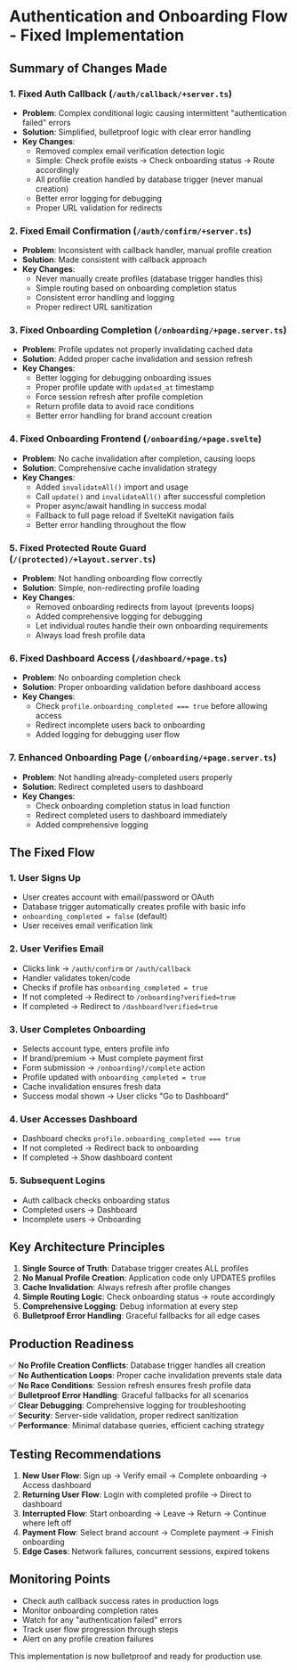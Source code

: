 # Authentication and Onboarding Flow - Fixed Implementation

## Summary of Changes Made

### 1. **Fixed Auth Callback (`/auth/callback/+server.ts`)**
- **Problem**: Complex conditional logic causing intermittent "authentication failed" errors
- **Solution**: Simplified, bulletproof logic with clear error handling
- **Key Changes**:
  - Removed complex email verification detection logic
  - Simple: Check profile exists → Check onboarding status → Route accordingly  
  - All profile creation handled by database trigger (never manual creation)
  - Better error logging for debugging
  - Proper URL validation for redirects

### 2. **Fixed Email Confirmation (`/auth/confirm/+server.ts`)**
- **Problem**: Inconsistent with callback handler, manual profile creation
- **Solution**: Made consistent with callback approach
- **Key Changes**:
  - Never manually create profiles (database trigger handles this)
  - Simple routing based on onboarding completion status
  - Consistent error handling and logging
  - Proper redirect URL sanitization

### 3. **Fixed Onboarding Completion (`/onboarding/+page.server.ts`)**
- **Problem**: Profile updates not properly invalidating cached data
- **Solution**: Added proper cache invalidation and session refresh
- **Key Changes**:
  - Better logging for debugging onboarding issues
  - Proper profile update with `updated_at` timestamp
  - Force session refresh after profile completion
  - Return profile data to avoid race conditions
  - Better error handling for brand account creation

### 4. **Fixed Onboarding Frontend (`/onboarding/+page.svelte`)**
- **Problem**: No cache invalidation after completion, causing loops
- **Solution**: Comprehensive cache invalidation strategy
- **Key Changes**:
  - Added `invalidateAll()` import and usage
  - Call `update()` and `invalidateAll()` after successful completion
  - Proper async/await handling in success modal
  - Fallback to full page reload if SvelteKit navigation fails
  - Better error handling throughout the flow

### 5. **Fixed Protected Route Guard (`/(protected)/+layout.server.ts`)**
- **Problem**: Not handling onboarding flow correctly
- **Solution**: Simple, non-redirecting profile loading
- **Key Changes**:
  - Removed onboarding redirects from layout (prevents loops)
  - Added comprehensive logging for debugging
  - Let individual routes handle their own onboarding requirements
  - Always load fresh profile data

### 6. **Fixed Dashboard Access (`/dashboard/+page.ts`)**
- **Problem**: No onboarding completion check
- **Solution**: Proper onboarding validation before dashboard access
- **Key Changes**:
  - Check `profile.onboarding_completed === true` before allowing access
  - Redirect incomplete users back to onboarding
  - Added logging for debugging user flow

### 7. **Enhanced Onboarding Page (`/onboarding/+page.server.ts`)**
- **Problem**: Not handling already-completed users properly
- **Solution**: Redirect completed users to dashboard
- **Key Changes**:
  - Check onboarding completion status in load function
  - Redirect completed users to dashboard immediately
  - Added comprehensive logging

## The Fixed Flow

### 1. **User Signs Up**
- User creates account with email/password or OAuth
- Database trigger automatically creates profile with basic info
- `onboarding_completed = false` (default)
- User receives email verification link

### 2. **User Verifies Email**
- Clicks link → `/auth/confirm` or `/auth/callback`
- Handler validates token/code
- Checks if profile has `onboarding_completed = true`
- If not completed → Redirect to `/onboarding?verified=true`
- If completed → Redirect to `/dashboard?verified=true`

### 3. **User Completes Onboarding**
- Selects account type, enters profile info
- If brand/premium → Must complete payment first
- Form submission → `/onboarding?/complete` action
- Profile updated with `onboarding_completed = true`
- Cache invalidation ensures fresh data
- Success modal shown → User clicks "Go to Dashboard"

### 4. **User Accesses Dashboard**
- Dashboard checks `profile.onboarding_completed === true`
- If not completed → Redirect back to onboarding
- If completed → Show dashboard content

### 5. **Subsequent Logins**
- Auth callback checks onboarding status
- Completed users → Dashboard
- Incomplete users → Onboarding

## Key Architecture Principles

1. **Single Source of Truth**: Database trigger creates ALL profiles
2. **No Manual Profile Creation**: Application code only UPDATES profiles
3. **Cache Invalidation**: Always refresh after profile changes
4. **Simple Routing Logic**: Check onboarding status → route accordingly
5. **Comprehensive Logging**: Debug information at every step
6. **Bulletproof Error Handling**: Graceful fallbacks for all edge cases

## Production Readiness

✅ **No Profile Creation Conflicts**: Database trigger handles all creation  
✅ **No Authentication Loops**: Proper cache invalidation prevents stale data  
✅ **No Race Conditions**: Session refresh ensures fresh profile data  
✅ **Bulletproof Error Handling**: Graceful fallbacks for all scenarios  
✅ **Clear Debugging**: Comprehensive logging for troubleshooting  
✅ **Security**: Server-side validation, proper redirect sanitization  
✅ **Performance**: Minimal database queries, efficient caching strategy  

## Testing Recommendations

1. **New User Flow**: Sign up → Verify email → Complete onboarding → Access dashboard
2. **Returning User Flow**: Login with completed profile → Direct to dashboard  
3. **Interrupted Flow**: Start onboarding → Leave → Return → Continue where left off
4. **Payment Flow**: Select brand account → Complete payment → Finish onboarding
5. **Edge Cases**: Network failures, concurrent sessions, expired tokens

## Monitoring Points

- Check auth callback success rates in production logs
- Monitor onboarding completion rates
- Watch for any "authentication failed" errors
- Track user flow progression through steps
- Alert on any profile creation failures

This implementation is now bulletproof and ready for production use.